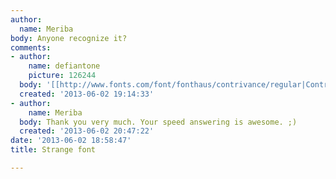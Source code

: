 ```yaml
---
author:
  name: Meriba
body: Anyone recognize it?
comments:
- author:
    name: defiantone
    picture: 126244
  body: '[[http://www.fonts.com/font/fonthaus/contrivance/regular|Contrivance]]'
  created: '2013-06-02 19:14:33'
- author:
    name: Meriba
  body: Thank you very much. Your speed answering is awesome. ;)
  created: '2013-06-02 20:47:22'
date: '2013-06-02 18:58:47'
title: Strange font

---
```

